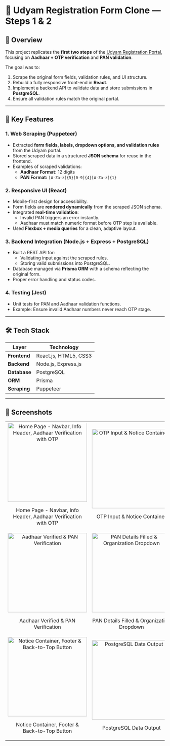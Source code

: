 # 🏢 Udyam Registration Form Clone — Steps 1 & 2

## 📄 Overview
This project replicates the **first two steps** of the [Udyam Registration Portal](https://udyamregistration.gov.in/UdyamRegistration.aspx), focusing on **Aadhaar + OTP verification** and **PAN validation**.

The goal was to:
1. Scrape the original form fields, validation rules, and UI structure.
2. Rebuild a fully responsive front-end in **React**.
3. Implement a backend API to validate data and store submissions in **PostgreSQL**.
4. Ensure all validation rules match the original portal.

---

## 🎯 Key Features
### 1. **Web Scraping** (Puppeteer)
- Extracted **form fields, labels, dropdown options, and validation rules** from the Udyam portal.
- Stored scraped data in a structured **JSON schema** for reuse in the frontend.
- Examples of scraped validations:
  - **Aadhaar Format:** 12 digits
  - **PAN Format:** `[A-Za-z]{5}[0-9]{4}[A-Za-z]{1}`

### 2. **Responsive UI** (React)
- Mobile-first design for accessibility.
- Form fields are **rendered dynamically** from the scraped JSON schema.
- Integrated **real-time validation**:
  - Invalid PAN triggers an error instantly.
  - Aadhaar must match numeric format before OTP step is available.
- Used **Flexbox + media queries** for a clean, adaptive layout.

### 3. **Backend Integration** (Node.js + Express + PostgreSQL)
- Built a REST API for:
  - Validating input against the scraped rules.
  - Storing valid submissions into PostgreSQL.
- Database managed via **Prisma ORM** with a schema reflecting the original form.
- Proper error handling and status codes.

### 4. **Testing** (Jest)
- Unit tests for PAN and Aadhaar validation functions.
- Example: Ensure invalid Aadhaar numbers never reach OTP stage.

---

## 🛠️ Tech Stack

| Layer        | Technology |
|--------------|------------|
| **Frontend** | React.js, HTML5, CSS3 |
| **Backend**  | Node.js, Express.js |
| **Database** | PostgreSQL |
| **ORM**      | Prisma |
| **Scraping** | Puppeteer |

---

## 📂 Screenshots

<table>
  <tr>
    <td align="center" width="50%">
      <img width="250" src="https://github.com/user-attachments/assets/0838adf2-f612-4bec-8d38-16a2544cfbe1" alt="Home Page - Navbar, Info Header, Aadhaar Verification with OTP" />
      <p>Home Page - Navbar, Info Header, Aadhaar Verification with OTP</p>
    </td>
    <td align="center" width="50%">
      <img width="250" src="https://github.com/user-attachments/assets/cc0446c6-e571-4721-8f34-13fd1fc09616" alt="OTP Input & Notice Container" />
      <p>OTP Input & Notice Container</p>
    </td>
  </tr>
  <tr>
    <td align="center" width="50%">
      <img width="250" src="https://github.com/user-attachments/assets/5c939556-5563-42bb-bacc-b33a1586c7ad" alt="Aadhaar Verified & PAN Verification" />
      <p>Aadhaar Verified & PAN Verification</p>
    </td>
    <td align="center" width="50%">
      <img width="250" src="https://github.com/user-attachments/assets/bfc14108-cd35-41d1-b906-40df43e38a29" alt="PAN Details Filled & Organization Dropdown" />
      <p>PAN Details Filled & Organization Dropdown</p>
    </td>
  </tr>
  <tr>
    <td align="center" width="50%">
      <img width="250" src="https://github.com/user-attachments/assets/d40b350d-2f0c-46bb-9487-381fffa0fc48" alt="Notice Container, Footer & Back-to-Top Button" />
      <p>Notice Container, Footer & Back-to-Top Button</p>
    </td>
    <td align="center" width="50%">
      <img width="250" src="https://github.com/user-attachments/assets/6bc81428-ef8f-4770-ab83-ad4bc4d4497b" alt="PostgreSQL Data Output" />
      <p>PostgreSQL Data Output</p>
    </td>
  </tr>
</table>








